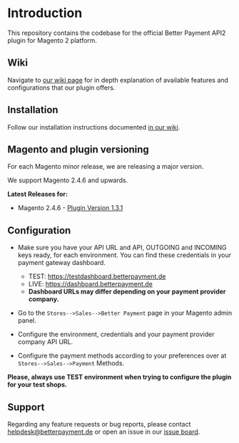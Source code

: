 # Introduction

This repository contains the codebase for the official Better Payment API2 plugin for Magento 2 platform.

## Wiki

Navigate to [our wiki page](https://github.com/better-payment/bp-plugin-magento2-api2/wiki) for in depth explanation of available features and configurations that our plugin offers.

## Installation

Follow our installation instructions documented [in our wiki](https://github.com/better-payment/bp-plugin-magento2-api2/wiki).

## Magento and plugin versioning

For each Magento minor release, we are releasing a major version.

We support Magento 2.4.6 and upwards.

**Latest Releases for:**

- Magento 2.4.6 - [Plugin Version 1.3.1](https://github.com/better-payment/bp-plugin-magento2-api2/releases/tag/1.3.1)

## Configuration

- Make sure you have your API URL and API, OUTGOING and INCOMING keys ready, for each environment. You can find these credentials in your payment gateway dashboard.

  - TEST: https://testdashboard.betterpayment.de
  - LIVE: https://dashboard.betterpayment.de
  - **Dashboard URLs may differ depending on your payment provider company.**
- Go to the `Stores-->Sales-->Better Payment` page in your Magento admin panel.
- Configure the environment, credentials and your payment provider company API URL.
- Configure the payment methods according to your preferences over at `Stores-->Sales-->Payment` Methods.

**Please, always use TEST environment when trying to configure the plugin for your test shops.**

## Support

Regarding any feature requests or bug reports, please contact helpdesk@betterpayment.de or open an issue in our [issue board](https://github.com/better-payment/bp-plugin-magento2-api2/issues).
